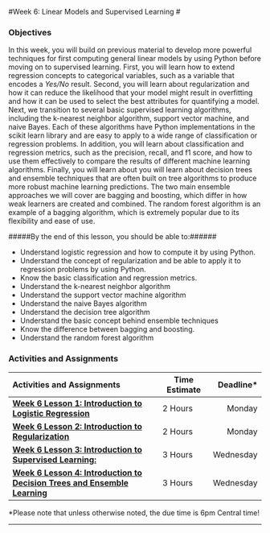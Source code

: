 #Week 6: Linear Models and Supervised Learning #
### Objectives ###

In this week, you will build on previous material to develop more
powerful techniques for first computing general linear models by using Python before moving on to supervised learning.
First, you will learn how to extend regression concepts to categorical variables, such as a variable that encodes a _Yes/No_ result. Second, 
you will learn about regularization and
how it can reduce the likelihood that your model might result in
overfitting and how it can be used to select the best attributes for
quantifying a model. Next, we transition to several basic supervised learning algorithms, including the k-nearest neighbor algorithm, support vector machine, and naive Bayes. Each of these algorithms have Python
implementations in the scikit learn library and are easy to apply to a
wide range of classification or regression problems. In addition, you
will learn about classification and regression metrics, such as the
precision, recall, and f1 score, and how to use them effectively to
compare the results of different machine learning algorithms. Finally, you will learn about you will learn about decision trees and ensemble techniques that are often built on tree algorithms to produce more robust machine learning predictions. The two main ensemble approaches we will cover are bagging and boosting, which differ in how weak learners are created and combined. The random forest algorithm is an example of a bagging algorithm, which is extremely popular due to its flexibility and ease of use. 

#####By the end of this lesson, you should be able to:######

- Understand logistic regression and how to compute it by using Python.
- Understand the concept of regularization and be able to apply it to regression problems by using Python.
- Know the basic classification and regression metrics.
- Understand the k-nearest neighbor algorithm
- Understand the support vector machine algorithm
- Understand the naive Bayes algorithm
- Understand the decision tree algorithm
- Understand the basic concept behind ensemble techniques
- Know the difference between bagging and boosting.
- Understand the random forest algorithm

### Activities and Assignments ###

|Activities and Assignments | Time Estimate | Deadline* |
|:------| -----|----------:|
|**[Week 6 Lesson 1: Introduction to Logistic Regression](lesson1.md)**| 2 Hours |Monday|
|**[Week 6 Lesson 2: Introduction to Regularization](lesson2.md)**| 2 Hours | Monday |
|**[Week 6 Lesson 3: Introduction to Supervised Learning:](lesson3.md)**| 3 Hours | Wednesday|
|**[Week 6 Lesson 4: Introduction to Decision Trees and Ensemble Learning](lesson4.md)**| 3 Hours | Wednesday|

*Please note that unless otherwise noted, the due time is 6pm Central time!

----------
